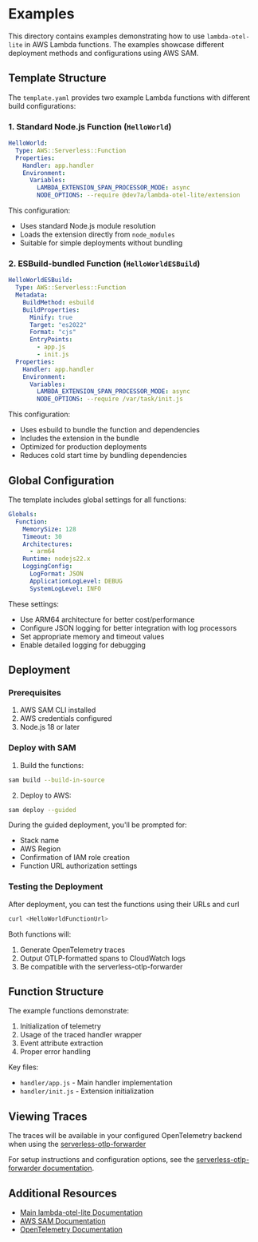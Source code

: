 # Examples

This directory contains examples demonstrating how to use `lambda-otel-lite` in AWS Lambda functions. The examples showcase different deployment methods and configurations using AWS SAM.

## Template Structure

The `template.yaml` provides two example Lambda functions with different build configurations:

### 1. Standard Node.js Function (`HelloWorld`)
```yaml
HelloWorld:
  Type: AWS::Serverless::Function
  Properties:
    Handler: app.handler
    Environment:
      Variables:
        LAMBDA_EXTENSION_SPAN_PROCESSOR_MODE: async
        NODE_OPTIONS: --require @dev7a/lambda-otel-lite/extension
```
This configuration:
- Uses standard Node.js module resolution
- Loads the extension directly from `node_modules`
- Suitable for simple deployments without bundling

### 2. ESBuild-bundled Function (`HelloWorldESBuild`)
```yaml
HelloWorldESBuild:
  Type: AWS::Serverless::Function
  Metadata:
    BuildMethod: esbuild
    BuildProperties:
      Minify: true
      Target: "es2022"
      Format: "cjs"
      EntryPoints: 
        - app.js
        - init.js
  Properties:
    Handler: app.handler
    Environment:
      Variables:
        LAMBDA_EXTENSION_SPAN_PROCESSOR_MODE: async
        NODE_OPTIONS: --require /var/task/init.js
```
This configuration:
- Uses esbuild to bundle the function and dependencies
- Includes the extension in the bundle
- Optimized for production deployments
- Reduces cold start time by bundling dependencies

## Global Configuration

The template includes global settings for all functions:

```yaml
Globals:
  Function:
    MemorySize: 128
    Timeout: 30
    Architectures:
      - arm64
    Runtime: nodejs22.x
    LoggingConfig:
      LogFormat: JSON
      ApplicationLogLevel: DEBUG
      SystemLogLevel: INFO
```

These settings:
- Use ARM64 architecture for better cost/performance
- Configure JSON logging for better integration with log processors
- Set appropriate memory and timeout values
- Enable detailed logging for debugging

## Deployment

### Prerequisites
1. AWS SAM CLI installed
2. AWS credentials configured
3. Node.js 18 or later

### Deploy with SAM

1. Build the functions:
```bash
sam build --build-in-source
```

2. Deploy to AWS:
```bash
sam deploy --guided
```

During the guided deployment, you'll be prompted for:
- Stack name
- AWS Region
- Confirmation of IAM role creation
- Function URL authorization settings

### Testing the Deployment

After deployment, you can test the functions using their URLs and curl

```bash
curl <HelloWorldFunctionUrl>
```

Both functions will:
1. Generate OpenTelemetry traces
2. Output OTLP-formatted spans to CloudWatch logs
3. Be compatible with the serverless-otlp-forwarder

## Function Structure

The example functions demonstrate:
1. Initialization of telemetry
2. Usage of the traced handler wrapper
3. Event attribute extraction
4. Proper error handling

Key files:
- `handler/app.js` - Main handler implementation
- `handler/init.js` - Extension initialization

## Viewing Traces

The traces will be available in your configured OpenTelemetry backend when using the [serverless-otlp-forwarder](https://github.com/dev7a/serverless-otlp-forwarder)

For setup instructions and configuration options, see the [serverless-otlp-forwarder documentation](https://github.com/dev7a/serverless-otlp-forwarder).

## Additional Resources

- [Main lambda-otel-lite Documentation](../README.md)
- [AWS SAM Documentation](https://docs.aws.amazon.com/serverless-application-model/latest/developerguide/what-is-sam.html)
- [OpenTelemetry Documentation](https://opentelemetry.io/docs/)
